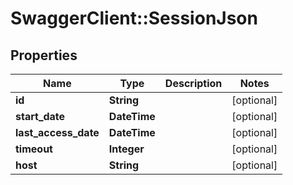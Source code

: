 # SwaggerClient::SessionJson

## Properties
Name | Type | Description | Notes
------------ | ------------- | ------------- | -------------
**id** | **String** |  | [optional] 
**start_date** | **DateTime** |  | [optional] 
**last_access_date** | **DateTime** |  | [optional] 
**timeout** | **Integer** |  | [optional] 
**host** | **String** |  | [optional] 


